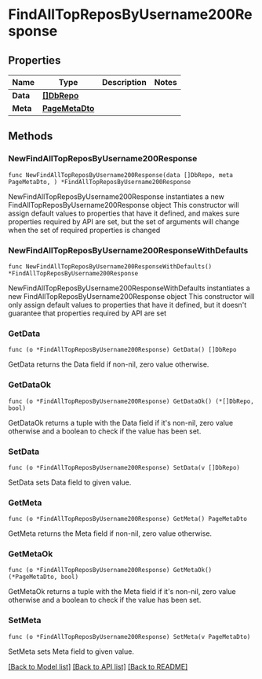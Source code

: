 # FindAllTopReposByUsername200Response

## Properties

Name | Type | Description | Notes
------------ | ------------- | ------------- | -------------
**Data** | [**[]DbRepo**](DbRepo.md) |  | 
**Meta** | [**PageMetaDto**](PageMetaDto.md) |  | 

## Methods

### NewFindAllTopReposByUsername200Response

`func NewFindAllTopReposByUsername200Response(data []DbRepo, meta PageMetaDto, ) *FindAllTopReposByUsername200Response`

NewFindAllTopReposByUsername200Response instantiates a new FindAllTopReposByUsername200Response object
This constructor will assign default values to properties that have it defined,
and makes sure properties required by API are set, but the set of arguments
will change when the set of required properties is changed

### NewFindAllTopReposByUsername200ResponseWithDefaults

`func NewFindAllTopReposByUsername200ResponseWithDefaults() *FindAllTopReposByUsername200Response`

NewFindAllTopReposByUsername200ResponseWithDefaults instantiates a new FindAllTopReposByUsername200Response object
This constructor will only assign default values to properties that have it defined,
but it doesn't guarantee that properties required by API are set

### GetData

`func (o *FindAllTopReposByUsername200Response) GetData() []DbRepo`

GetData returns the Data field if non-nil, zero value otherwise.

### GetDataOk

`func (o *FindAllTopReposByUsername200Response) GetDataOk() (*[]DbRepo, bool)`

GetDataOk returns a tuple with the Data field if it's non-nil, zero value otherwise
and a boolean to check if the value has been set.

### SetData

`func (o *FindAllTopReposByUsername200Response) SetData(v []DbRepo)`

SetData sets Data field to given value.


### GetMeta

`func (o *FindAllTopReposByUsername200Response) GetMeta() PageMetaDto`

GetMeta returns the Meta field if non-nil, zero value otherwise.

### GetMetaOk

`func (o *FindAllTopReposByUsername200Response) GetMetaOk() (*PageMetaDto, bool)`

GetMetaOk returns a tuple with the Meta field if it's non-nil, zero value otherwise
and a boolean to check if the value has been set.

### SetMeta

`func (o *FindAllTopReposByUsername200Response) SetMeta(v PageMetaDto)`

SetMeta sets Meta field to given value.



[[Back to Model list]](../README.md#documentation-for-models) [[Back to API list]](../README.md#documentation-for-api-endpoints) [[Back to README]](../README.md)


